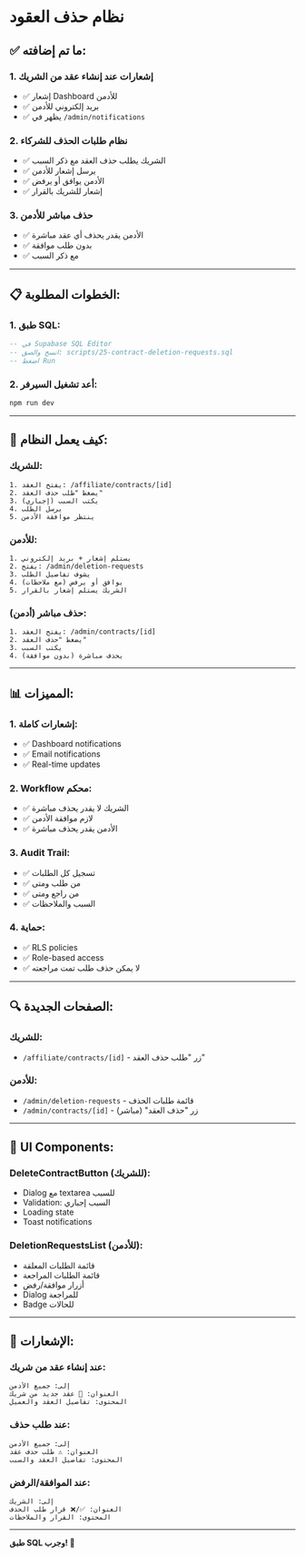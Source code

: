 # نظام حذف العقود

## ✅ ما تم إضافته:

### 1. **إشعارات عند إنشاء عقد من الشريك**
- ✅ إشعار Dashboard للأدمن
- ✅ بريد إلكتروني للأدمن
- ✅ يظهر في `/admin/notifications`

### 2. **نظام طلبات الحذف للشركاء**
- ✅ الشريك يطلب حذف العقد مع ذكر السبب
- ✅ يرسل إشعار للأدمن
- ✅ الأدمن يوافق أو يرفض
- ✅ إشعار للشريك بالقرار

### 3. **حذف مباشر للأدمن**
- ✅ الأدمن يقدر يحذف أي عقد مباشرة
- ✅ بدون طلب موافقة
- ✅ مع ذكر السبب

---

## 📋 الخطوات المطلوبة:

### 1. **طبق SQL**:
```sql
-- في Supabase SQL Editor
-- انسخ والصق: scripts/25-contract-deletion-requests.sql
-- اضغط Run
```

### 2. **أعد تشغيل السيرفر**:
```bash
npm run dev
```

---

## 🎯 كيف يعمل النظام:

### **للشريك**:
```
1. يفتح العقد: /affiliate/contracts/[id]
2. يضغط "طلب حذف العقد"
3. يكتب السبب (إجباري)
4. يرسل الطلب
5. ينتظر موافقة الأدمن
```

### **للأدمن**:
```
1. يستلم إشعار + بريد إلكتروني
2. يفتح: /admin/deletion-requests
3. يشوف تفاصيل الطلب
4. يوافق أو يرفض (مع ملاحظات)
5. الشريك يستلم إشعار بالقرار
```

### **حذف مباشر (أدمن)**:
```
1. يفتح العقد: /admin/contracts/[id]
2. يضغط "حذف العقد"
3. يكتب السبب
4. يحذف مباشرة (بدون موافقة)
```

---

## 📊 المميزات:

### **1. إشعارات كاملة**:
- ✅ Dashboard notifications
- ✅ Email notifications
- ✅ Real-time updates

### **2. Workflow محكم**:
- ✅ الشريك لا يقدر يحذف مباشرة
- ✅ لازم موافقة الأدمن
- ✅ الأدمن يقدر يحذف مباشرة

### **3. Audit Trail**:
- ✅ تسجيل كل الطلبات
- ✅ من طلب ومتى
- ✅ من راجع ومتى
- ✅ السبب والملاحظات

### **4. حماية**:
- ✅ RLS policies
- ✅ Role-based access
- ✅ لا يمكن حذف طلب تمت مراجعته

---

## 🔍 الصفحات الجديدة:

### **للشريك**:
- `/affiliate/contracts/[id]` - زر "طلب حذف العقد"

### **للأدمن**:
- `/admin/deletion-requests` - قائمة طلبات الحذف
- `/admin/contracts/[id]` - زر "حذف العقد" (مباشر)

---

## 🎨 UI Components:

### **DeleteContractButton** (للشريك):
- Dialog مع textarea للسبب
- Validation: السبب إجباري
- Loading state
- Toast notifications

### **DeletionRequestsList** (للأدمن):
- قائمة الطلبات المعلقة
- قائمة الطلبات المراجعة
- أزرار موافقة/رفض
- Dialog للمراجعة
- Badge للحالات

---

## 📧 الإشعارات:

### **عند إنشاء عقد من شريك**:
```
إلى: جميع الأدمن
العنوان: 🎉 عقد جديد من شريك
المحتوى: تفاصيل العقد والعميل
```

### **عند طلب حذف**:
```
إلى: جميع الأدمن
العنوان: ⚠️ طلب حذف عقد
المحتوى: تفاصيل العقد والسبب
```

### **عند الموافقة/الرفض**:
```
إلى: الشريك
العنوان: ✅/❌ قرار طلب الحذف
المحتوى: القرار والملاحظات
```

---

**طبق SQL وجرب! 🚀**
